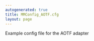 ```yaml
---
autogenerated: true
title: MMConfig_AOTF.cfg
layout: page
---
```


Example config file for the AOTF adapter
